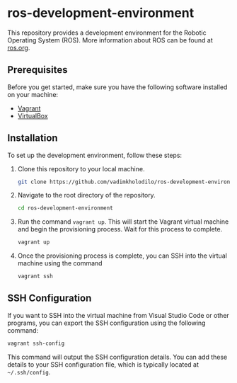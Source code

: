 # ros-development-environment

This repository provides a development environment for the Robotic Operating System (ROS). More information about ROS can be found at [ros.org](https://ros.org).

## Prerequisites

Before you get started, make sure you have the following software installed on your machine:

- [Vagrant](https://www.vagrantup.com/downloads)
- [VirtualBox](https://www.virtualbox.org/wiki/Downloads)

## Installation

To set up the development environment, follow these steps:

1. Clone this repository to your local machine.
    ```bash
    git clone https://github.com/vadimkholodilo/ros-development-environment
    ```

2. Navigate to the root directory of the repository.
    ```bash
    cd ros-development-environment
    ```

3. Run the command `vagrant up`. This will start the Vagrant virtual machine and begin the provisioning process. Wait for this process to complete.
    ```bash
    vagrant up
    ```

4. Once the provisioning process is complete, you can SSH into the virtual machine using the command 
    ```bash
    vagrant ssh
    ```

## SSH Configuration

If you want to SSH into the virtual machine from Visual Studio Code or other programs, you can export the SSH configuration using the following command:

```bash
vagrant ssh-config
```

This command will output the SSH configuration details. You can add these details to your SSH configuration file, which is typically located at `~/.ssh/config`.
```

